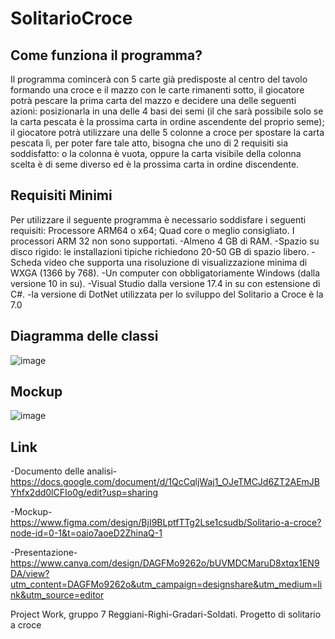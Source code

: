 # SolitarioCroce
## Come funziona il programma?
Il programma comincerà con 5 carte già predisposte al centro del tavolo formando una croce e il mazzo con le carte rimanenti sotto, il giocatore potrà pescare la prima carta del mazzo e decidere una delle seguenti azioni: posizionarla in una delle 4 basi dei semi (il che sarà possibile solo se la carta pescata è la prossima carta in ordine ascendente del proprio seme); il giocatore potrà utilizzare una delle 5 colonne a croce per spostare la carta pescata lì, per poter fare tale atto, bisogna che uno di 2 requisiti sia soddisfatto: o la colonna è vuota, oppure la carta visibile della colonna scelta è di seme diverso ed è la prossima carta in ordine discendente.

## Requisiti Minimi
Per utilizzare il seguente programma è necessario soddisfare i seguenti requisiti:
Processore ARM64 o x64; Quad core o meglio consigliato. I processori ARM 32 non sono supportati.
-Almeno 4 GB di RAM. 
-Spazio su disco rigido: le installazioni tipiche richiedono 20-50 GB di spazio libero.
-Scheda video che supporta una risoluzione di visualizzazione minima di WXGA (1366 by 768).
-Un computer con obbligatoriamente Windows (dalla versione 10 in su).
-Visual Studio dalla versione 17.4 in su con estensione di C#.
-la versione di DotNet utilizzata per lo sviluppo del Solitario a Croce è la 7.0

## Diagramma delle classi
![image](https://github.com/FabioReggiani22/SolitarioCroce/assets/159620637/c1e51261-def5-4a3c-aa9a-3b318166b688)

## Mockup 
![image](https://github.com/FabioReggiani22/SolitarioCroce/assets/159620637/d907ddf1-58b8-474c-9178-b34b6f616465)

## Link
-Documento delle analisi-
https://docs.google.com/document/d/1QcCqljWaj1_OJeTMCJd6ZT2AEmJBYhfx2dd0lCFIo0g/edit?usp=sharing

-Mockup-
https://www.figma.com/design/BjI9BLptfTTg2Lse1csudb/Solitario-a-croce?node-id=0-1&t=oaio7aoeD2ZhinaQ-1

-Presentazione-
https://www.canva.com/design/DAGFMo9262o/bUVMDCMaruD8xtqx1EN9DA/view?utm_content=DAGFMo9262o&utm_campaign=designshare&utm_medium=link&utm_source=editor


Project Work, gruppo 7 Reggiani-Righi-Gradari-Soldati.
 Progetto di solitario a croce
